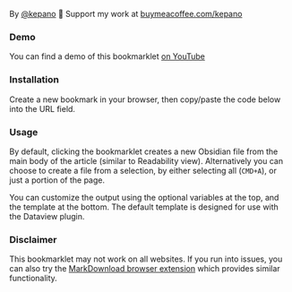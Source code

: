 By [@kepano](https://www.twitter.com/kepano)
🎉 Support my work at [buymeacoffee.com/kepano](https://www.buymeacoffee.com/kepano)

### Demo
You can find a demo of this bookmarklet [on YouTube](https://www.youtube.com/watch?v=Vy1MdjickAI)

### Installation
Create a new bookmark in your browser, then copy/paste the code below into the URL field.

### Usage
By default, clicking the bookmarklet creates a new Obsidian file from the main body of the article (similar to Readability view). Alternatively you can choose to create a file from a selection, by either selecting all (`CMD+A`), or just a portion of the page.

You can customize the output using the optional variables at the top, and the template at the bottom. The default template is designed for use with the Dataview plugin.

### Disclaimer

This bookmarklet may not work on all websites. If you run into issues, you can also try the [MarkDownload browser extension](https://forum.obsidian.md/t/markdownload-markdown-web-clipper/173) which provides similar functionality.